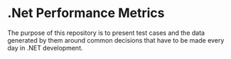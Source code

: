 # .Net Performance Metrics

The purpose of this repository is to present test cases and the data generated by them around common decisions that have to be made every day in .NET development.
